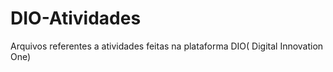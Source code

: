 # DIO-Atividades
Arquivos referentes a atividades feitas na plataforma DIO( Digital Innovation One)
